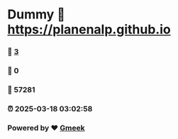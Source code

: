 # Dummy :link: https://planenalp.github.io 
### :page_facing_up: [3](https://planenalp.github.io/tag.html) 
### :speech_balloon: 0 
### :hibiscus: 57281 
### :alarm_clock: 2025-03-18 03:02:58 
### Powered by :heart: [Gmeek](https://github.com/Meekdai/Gmeek)
